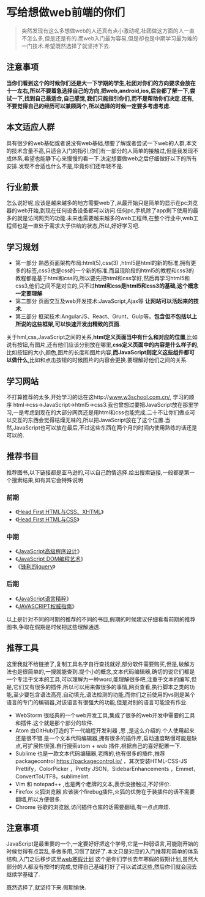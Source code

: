 # 写给想做web前端的你们

>突然发现有这么多想做web的人还真有点小激动呢,社团做这方面的人一直不怎么多,但是还是有的.而web入门最为容易,但是却也是中期学习最为难的一门技术.希望既然选择了就坚持下去.

## 注意事项
**当你们看到这个的时候你们还是大一下学期的学生,社团对你们的方向要求会放在十一左右,所以不要着急选择自己的方向,把web,android,ios,后台都了解一下,尝试一下,找到自己最适合,自己感觉,我们只能指引你们,而不是帮助你们决定.还有,不要觉得自己的经历可以兼顾两个,所以选择的时候一定要多考虑考虑.**

## 本文适应人群
具有很少的web基础或者说没有web基础,想要了解或者尝试一下web的人群,本文的技术含量不高,只适合入门的指引,你们有一部分的人简单的接触过,但是我发现不成体系,希望也能静下心来慢慢的看一下.决定想要做web之后仔细做好以下的所有安排.发现不合适也什么不是,毕竟你们还年轻不是.

## 行业前景
怎么说好呢,应该是越来越多的地方需要web了,从最开始只是简单的显示在pc浏览器的web开始,到现在任何设备设备都可以访问.任何pc,手机除了app剩下使用的最多的就是访问网页的功能.未来也需要越来越多的web工程师,在整个行业中,web工程师也是一直处于需求大于供给的状态,所以,好好学习吧.

## 学习规划
- 第一部分 熟悉页面架构布局:html(5),css(3) ,html5是html的新的标准,拥有更多的标签,css3也是css的一个新的标准,而且现阶段的html5的教程和css3的教程都是基于html和css的,所以要先把html和css学好,然后再学习html5和css3,他们之间不是对立的,只不过**html和css是html5和css3的基础,这个概念一定要理解**
- 第二部分 页面交互及web开发技术:JavaScript,Ajax等 **让网站可以活起来的技术**.
- 第三部分 框架技术:AngularJS、React、Grunt、Gulp等。**包含但不包括以上所说的这些框架,可以快速开发出精致的页面**.

关于hml,css,JavaScript之间的关系,**html定义页面当中有什么和对应的位置**,比如说有按钮,有图片,还有他们应该分别放在哪里,**css定义页面中的内容是什么样子的**,比如按钮的大小,颜色,图片的长度和图片内容,**而JavaScript则定义这些组件都可以做什么**,比如和点击按钮的时候图片的内容会更换.要理解好他们之间的关系.

## 学习网站 
不打算推荐的太多,开始学习的话在这http://www.w3school.com.cn/, 学习的顺序 html->css->JavaScript->html5->css3.我也曾想过要把JavaScript放在那里学习,一是考虑到现在的大部分网页还是用html和css也能完成,二十不让你们做点可以交互的东西会觉得枯燥无味的,所以把JavaScript放在了这个位置.当然,JavaScript也可以放在最后,不过这些东西在两个月的时间内使用熟练的话还是可以的.

## 推荐书目
推荐图书,以下链接都是亚马逊的,可以自己酌情选择.给出搜索链接,一般都是第一个搜索结果,如有其它会特殊说明

### 前期

- 《[Head First HTML与CSS、XHTML](https://www.amazon.cn/s/ref=nb_sb_noss?__mk_zh_CN=%E4%BA%9A%E9%A9%AC%E9%80%8A%E7%BD%91%E7%AB%99&url=search-alias%3Daps&field-keywords=Head+First+HTML%E4%B8%8ECSS%E3%80%81XHTML&rh=i%3Aaps%2Ck%3AHead+First+HTML%E4%B8%8ECSS%E3%80%81XHTML)》
- 《[Head First HTML与CSS](https://www.amazon.cn/s/ref=nb_sb_noss?__mk_zh_CN=%E4%BA%9A%E9%A9%AC%E9%80%8A%E7%BD%91%E7%AB%99&url=search-alias%3Daps&field-keywords=Head+First+HTML%E4%B8%8ECSS)》

### 中期
- 《[JavaScript高级程序设计](https://www.amazon.cn/s/ref=nb_sb_noss?__mk_zh_CN=%E4%BA%9A%E9%A9%AC%E9%80%8A%E7%BD%91%E7%AB%99&url=search-alias%3Daps&field-keywords=JavaScript%E9%AB%98%E7%BA%A7%E7%A8%8B%E5%BA%8F%E8%AE%BE%E8%AE%A1&rh=i%3Aaps%2Ck%3AJavaScript%E9%AB%98%E7%BA%A7%E7%A8%8B%E5%BA%8F%E8%AE%BE%E8%AE%A1)》
- 《[JavaScript DOM编程艺术](https://www.amazon.cn/s/ref=nb_sb_noss?__mk_zh_CN=%E4%BA%9A%E9%A9%AC%E9%80%8A%E7%BD%91%E7%AB%99&url=search-alias%3Daps&field-keywords=JavaScript+DOM%E7%BC%96%E7%A8%8B%E8%89%BA%E6%9C%AF&rh=i%3Aaps%2Ck%3AJavaScript+DOM%E7%BC%96%E7%A8%8B%E8%89%BA%E6%9C%AF)》
- 《[锋利的jquery](https://www.amazon.cn/s/ref=nb_sb_noss?__mk_zh_CN=%E4%BA%9A%E9%A9%AC%E9%80%8A%E7%BD%91%E7%AB%99&url=search-alias%3Daps&field-keywords=%E9%94%8B%E5%88%A9%E7%9A%84jquery&rh=i%3Aaps%2Ck%3A%E9%94%8B%E5%88%A9%E7%9A%84jquery)》

### 后期
- 《[JavaScript语言精粹](https://www.amazon.cn/s/ref=nb_sb_noss_1?__mk_zh_CN=%E4%BA%9A%E9%A9%AC%E9%80%8A%E7%BD%91%E7%AB%99&url=search-alias%3Daps&field-keywords=JavaScript%E8%AF%AD%E8%A8%80%E7%B2%BE%E7%B2%B9&rh=i%3Aaps%2Ck%3AJavaScript%E8%AF%AD%E8%A8%80%E7%B2%BE%E7%B2%B9)》
- 《[JAVASCRIPT权威指南](https://www.amazon.cn/s/ref=nb_sb_noss_2?__mk_zh_CN=%E4%BA%9A%E9%A9%AC%E9%80%8A%E7%BD%91%E7%AB%99&url=search-alias%3Daps&field-keywords=JAVASCRIPT%E6%9D%83%E5%A8%81%E6%8C%87%E5%8D%97&rh=i%3Aaps%2Ck%3AJAVASCRIPT%E6%9D%83%E5%A8%81%E6%8C%87%E5%8D%97)》

以上是针对不同的时期的推荐的不同的书目,假期的时候建议仔细看看前期的推荐图书,争取在假期是时候把这些理解通透.

## 推荐工具
这里我就不给链接了,复制工具名字自行查找就好,部分软件需要购买,但是,破解方法也是很简单的,一搜就能查到.提个小的概念,文本代码编辑器,确切的说它们都是一个专注于文本的工具,可以理解为一种word,能理解很多吧,注重于文本的编写,但是,它们又有很多的插件,所以可以用来做很多的事情,网页查看,执行脚本之类的功能,至少要包含语法高亮,自动填充,语法检测的功能,而你们之前使用的vs则是某个语言的专门的编辑器,对该语言有很强大的功能,但是对别的语言可能没有作业.

- WebStorm 很经典的一个web开发工具,集成了很多的web开发中需要的工具和插件.这个就是那个部分的软件.
- Atom 由GitHub打造的下一代编程开发利器 ,恩  ,是这么介绍的.个人使用起来还是很不错.是一个文本代码编辑器,拥有很多的插件库,启动速度略慢可能是缺点,可扩展性很强.自行搜索atom + web 插件,根据自己的喜好配置一下.
- Sublime 也是一款文本代码编辑器,老牌的,也有很多的插件,推荐packagecontrol https://packagecontrol.io/ ，其次安装HTML-CSS-JS Prettify，ColorPicker ，Pretty JSON，SidebarEnhancements ，Emmet，ConvertToUTF8，sublimelint.
- Vim 和 notepad++ ,也是两个老牌的文本,表示没接触过,不好评价.
- Firefox 火狐浏览器 应该装个firebug插件,火狐的优势在于装插件的话不需要翻墙,所以方便很多.
- Chrome 谷歌的浏览器,访问插件仓库的话需要翻墙,有一点点麻烦.


## 注意事项
JavaScript是最重要的一个,一定要好好把这个学号,它是一种弱语言,可能刚开始的时候觉得有点混乱,多做多用,习惯了就好了.本文只是对应的入门推荐和简单的体系结构,入门之后移步这里[web寒假计划](https://github.com/clwater/2015_2016_SecondsTermStudyPlan/blob/master/寒假计划前端.md) 这个是你们学长去年寒假的假期计划,虽然大部分的人都没有按时的完成,觉得自己基础打好了可以试试这些,然后你们就会回去继续学基础了.

既然选择了,就坚持下来.假期愉快.







